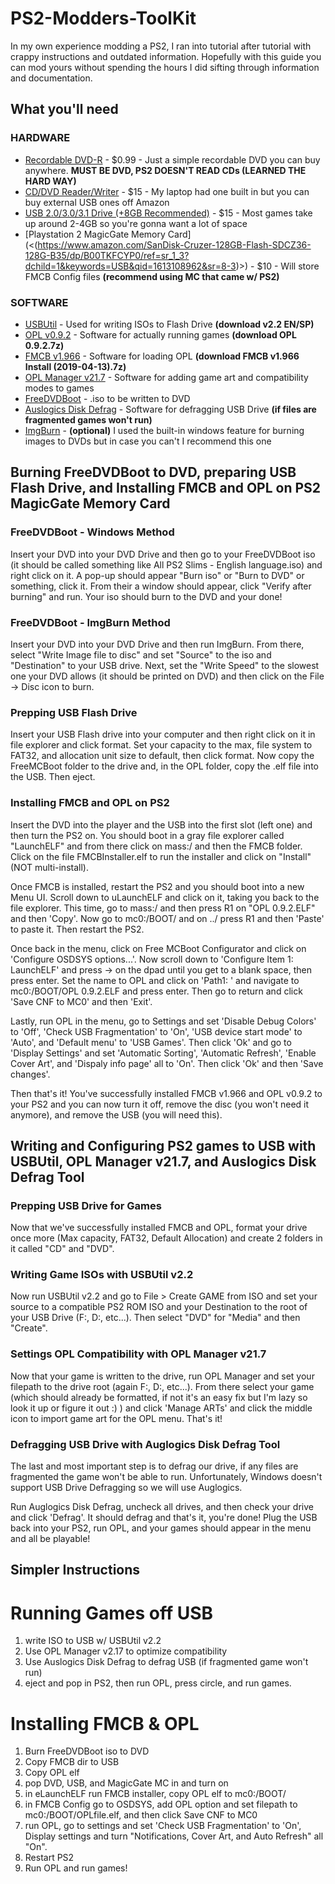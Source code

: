 # PS2-Modders-ToolKit

In my own experience modding a PS2, I ran into tutorial after tutorial with crappy instructions and outdated information. Hopefully with this guide you can mod yours without spending the hours I did sifting through information and documentation.

## What you'll need

### HARDWARE

* [Recordable DVD-R](<https://www.microcenter.com/product/434201/philips-dvd-r-16x-47-gb-120-minute-disc-2-pack-zip-pouch>) - $0.99 - Just a simple recordable DVD you can buy anywhere. **MUST BE DVD, PS2 DOESN'T READ CDs (LEARNED THE HARD WAY)**
* [CD/DVD Reader/Writer](<https://www.amazon.com/External-Blingco-Protable-Notebook-Computer/dp/B072BR5VWK/ref=sr_1_16?crid=I9NZPGU0XGEJ&dchild=1&keywords=external+dvd+drive&qid=1613108803&sprefix=External+DVD+%2Caps%2C273&sr=8-16>) - $15 - My laptop had one built in but you can buy external USB ones off Amazon
* [USB 2.0/3.0/3.1 Drive (+8GB Recommended)](<https://www.amazon.com/SanDisk-Cruzer-128GB-Flash-SDCZ36-128G-B35/dp/B00TKFCYP0/ref=sr_1_3?dchild=1&keywords=USB&qid=1613108962&sr=8-3>) - $15 - Most games take up around 2-4GB so you're gonna want a lot of space
* [Playstation 2 MagicGate Memory Card](<(<https://www.amazon.com/SanDisk-Cruzer-128GB-Flash-SDCZ36-128G-B35/dp/B00TKFCYP0/ref=sr_1_3?dchild=1&keywords=USB&qid=1613108962&sr=8-3>)>) - $10 - Will store FMCB Config files **(recommend using MC that came w/ PS2)**

### SOFTWARE
* [USBUtil](<https://www.ps2-home.com/forum/viewtopic.php?t=1240>) - Used for writing ISOs to Flash Drive **(download v2.2 EN/SP)**
* [OPL v0.9.2](<https://www.ps2-home.com/forum/viewtopic.php?t=43>) - Software for actually running games **(download OPL 0.9.2.7z)**
* [FMCB v1.966](<https://www.ps2-home.com/forum/viewtopic.php?t=1890>) - Software for loading OPL **(download FMCB v1.966 Install (2019-04-13).7z)**
* [OPL Manager v21.7](<https://oplmanager.com/site/>) - Software for adding game art and compatibility modes to games
* [FreeDVDBoot](<https://github.com/CTurt/FreeDVDBoot/blob/master/PREBUILT%20ISOs/All%20PS2%20Slims%20-%20English%20language.iso>) - .iso to be written to DVD
* [Auslogics Disk Defrag](<https://www.auslogics.com/en/software/disk-defrag/?mode=desktop>) - Software for defragging USB Drive **(if files are fragmented games won't run)**
* [ImgBurn](<https://www.imgburn.com/index.php?act=download>) - **(optional)** I used the built-in windows feature for burning images to DVDs but in case you can't I recommend this one

## Burning FreeDVDBoot to DVD, preparing USB Flash Drive, and Installing FMCB and OPL on PS2 MagicGate Memory Card

### FreeDVDBoot - Windows Method

Insert your DVD into your DVD Drive and then go to your FreeDVDBoot iso (it should be called something like All PS2 Slims - English language.iso) and right click on it. A pop-up should appear "Burn iso" or "Burn to DVD" or something, click it. From their a window should appear, click "Verify after burning" and run. Your iso should burn to the DVD and your done!

### FreeDVDBoot - ImgBurn Method

Insert your DVD into your DVD Drive and then run ImgBurn. From there, select "Write Image file to disc" and set "Source" to the iso and "Destination" to your USB drive. Next, set the "Write Speed" to the slowest one your DVD allows (it should be printed on DVD) and then click on the File -> Disc icon to burn.

### Prepping USB Flash Drive

Insert your USB Flash drive into your computer and then right click on it in file explorer and click format. Set your capacity to the max, file system to FAT32, and allocation unit size to default, then click format. Now copy the FreeMCBoot folder to the drive and, in the OPL folder, copy the .elf file into the USB. Then eject.

### Installing FMCB and OPL on PS2

Insert the DVD into the player and the USB into the first slot (left one) and then turn the PS2 on. You should boot in a gray file explorer called "LaunchELF" and from there click on mass:/ and then the FMCB folder. Click on the file FMCBInstaller.elf to run the installer and click on "Install" (NOT multi-install).

Once FMCB is installed, restart the PS2 and you should boot into a new Menu UI. Scroll down to uLaunchELF and click on it, taking you back to the file explorer. This time, go to mass:/ and then press R1 on "OPL 0.9.2.ELF" and then 'Copy'. Now go to mc0:/BOOT/ and on ../ press R1 and then 'Paste' to paste it. Then restart the PS2.

Once back in the menu, click on Free MCBoot Configurator and click on 'Configure OSDSYS options...'. Now scroll down to 'Configure Item 1: LaunchELF' and press -> on the dpad until you get to a blank space, then press enter. Set the name to OPL and click on 'Path1: ' and navigate to mc0:/BOOT/OPL 0.9.2.ELF and press enter. Then go to return and click 'Save CNF to MC0' and then 'Exit'.

Lastly, run OPL in the menu, go to Settings and set 'Disable Debug Colors' to 'Off', 'Check USB Fragmentation' to 'On', 'USB device start mode' to 'Auto', and 'Default menu' to 'USB Games'. Then click 'Ok' and go to 'Display Settings' and set 'Automatic Sorting', 'Automatic Refresh', 'Enable Cover Art', and 'Dispaly info page' all to 'On'. Then click 'Ok' and then 'Save changes'.

Then that's it! You've successfully installed FMCB v1.966 and OPL v0.9.2 to your PS2 and you can now turn it off, remove the disc (you won't need it anymore), and remove the USB (you will need this).

## Writing and Configuring PS2 games to USB with USBUtil, OPL Manager v21.7, and Auslogics Disk Defrag Tool

### Prepping USB Drive for Games

Now that we've successfully installed FMCB and OPL, format your drive once more (Max capacity, FAT32, Default Allocation) and create 2 folders in it called "CD" and "DVD".

### Writing Game ISOs with USBUtil v2.2

Now run USBUtil v2.2 and go to File > Create GAME from ISO and set your source to a compatible PS2 ROM ISO and your Destination to the root of your USB Drive (F:\, D:\, etc...). Then select "DVD" for "Media" and then "Create".

### Settings OPL Compatibility with OPL Manager v21.7

Now that your game is written to the drive, run OPL Manager and set your filepath to the drive root (again F:\, D:\, etc...). From there select your game (which should already be formatted, if not it's an easy fix but I'm lazy so look it up or figure it out :) ) and click 'Manage ARTs' and click the middle icon to import game art for the OPL menu. That's it!

### Defragging USB Drive with Auglogics Disk Defrag Tool

The last and most important step is to defrag our drive, if any files are fragmented the game won't be able to run. Unfortunately, Windows doesn't support USB Drive Defragging so we will use Auglogics.

Run Auglogics Disk Defrag, uncheck all drives, and then check your drive and click 'Defrag'. It should defrag and that's it, you're done! Plug the USB back into your PS2, run OPL, and your games should appear in the menu and all be playable!

## Simpler Instructions

Running Games off USB
==========================
1. write ISO to USB w/ USBUtil v2.2
2. Use OPL Manager v2.17 to optimize compatibility
3. Use Auslogics Disk Defrag to defrag USB (if fragmented game won't run)
4. eject and pop in PS2, then run OPL, press circle, and run games.

Installing FMCB & OPL
==========================
1. Burn FreeDVDBoot iso to DVD
2. Copy FMCB dir to USB
3. Copy OPL elf
4. pop DVD, USB, and MagicGate MC in and turn on
5. in eLaunchELF run FMCB installer, copy OPL elf to mc0:/BOOT/
6. in FMCB Config go to OSDSYS, add OPL option and set filepath to mc0:/BOOT/OPLfile.elf, and then click Save CNF to MC0
7. run OPL, go to settings and set 'Check USB Fragmentation' to 'On', Display settings and turn "Notifications, Cover Art, and Auto Refresh" all "On".
8. Restart PS2
9. Run OPL and run games!
